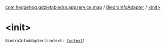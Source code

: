[com.hedgehog.gdzietabiedra.appservice.map](../index.md) / [BiedraInfoAdapter](index.md) / [&lt;init&gt;](./-init-.md)

# &lt;init&gt;

`BiedraInfoAdapter(context: `[`Context`](https://developer.android.com/reference/android/content/Context.html)`)`